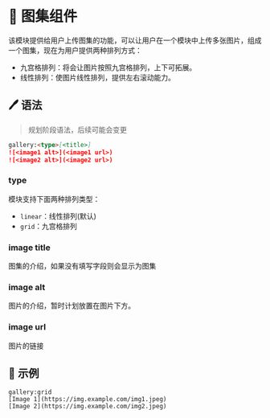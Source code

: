 # 🧩 图集组件



该模块提供给用户上传图集的功能，可以让用户在一个模块中上传多张图片，组成一个图集，现在为用户提供两种排列方式：

- 九宫格排列：将会让图片按照九宫格排列，上下可拓展。
- 线性排列：使图片线性排列，提供左右滚动能力。

## 🖊️ 语法

> 规划阶段语法，后续可能会变更

```markdown
gallery:<type>[<title>]
![<image1 alt>](<image1 url>)
![<image2 alt>](<image2 url>)
```

### type

模块支持下面两种排列类型：

- `linear`：线性排列(默认)
- `grid`：九宫格排列

### image title

图集的介绍，如果没有填写字段则会显示为图集

### image alt

图片的介绍，暂时计划放置在图片下方。

### image url

图片的链接

## 📄 示例

```plaintext
gallery:grid
[Image 1](https://img.example.com/img1.jpeg)
[Image 2](https://img.example.com/img2.jpeg)
```
